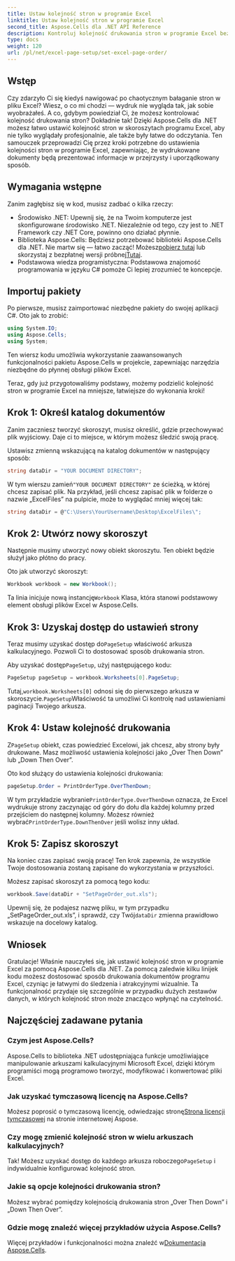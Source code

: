 ```yaml
---
title: Ustaw kolejność stron w programie Excel
linktitle: Ustaw kolejność stron w programie Excel
second_title: Aspose.Cells dla .NET API Reference
description: Kontroluj kolejność drukowania stron w programie Excel bez wysiłku dzięki Aspose.Cells dla .NET. Dowiedz się, jak dostosować swój przepływ pracy w tym przewodniku krok po kroku.
type: docs
weight: 120
url: /pl/net/excel-page-setup/set-excel-page-order/
---
```

## Wstęp

Czy zdarzyło Ci się kiedyś nawigować po chaotycznym bałaganie stron w pliku Excel? Wiesz, o co mi chodzi — wydruk nie wygląda tak, jak sobie wyobrażałeś. A co, gdybym powiedział Ci, że możesz kontrolować kolejność drukowania stron? Dokładnie tak! Dzięki Aspose.Cells dla .NET możesz łatwo ustawić kolejność stron w skoroszytach programu Excel, aby nie tylko wyglądały profesjonalnie, ale także były łatwe do odczytania. Ten samouczek przeprowadzi Cię przez kroki potrzebne do ustawienia kolejności stron w programie Excel, zapewniając, że wydrukowane dokumenty będą prezentować informacje w przejrzysty i uporządkowany sposób.

## Wymagania wstępne

Zanim zagłębisz się w kod, musisz zadbać o kilka rzeczy:

- Środowisko .NET: Upewnij się, że na Twoim komputerze jest skonfigurowane środowisko .NET. Niezależnie od tego, czy jest to .NET Framework czy .NET Core, powinno ono działać płynnie.
-  Biblioteka Aspose.Cells: Będziesz potrzebować biblioteki Aspose.Cells dla .NET. Nie martw się — łatwo zacząć! Możesz[pobierz tutaj](https://releases.aspose.com/cells/net/) lub skorzystaj z bezpłatnej wersji próbnej[Tutaj](https://releases.aspose.com/).
- Podstawowa wiedza programistyczna: Podstawowa znajomość programowania w języku C# pomoże Ci lepiej zrozumieć te koncepcje.

## Importuj pakiety

Po pierwsze, musisz zaimportować niezbędne pakiety do swojej aplikacji C#. Oto jak to zrobić:

```csharp
using System.IO;
using Aspose.Cells;
using System;
```

Ten wiersz kodu umożliwia wykorzystanie zaawansowanych funkcjonalności pakietu Aspose.Cells w projekcie, zapewniając narzędzia niezbędne do płynnej obsługi plików Excel.

Teraz, gdy już przygotowaliśmy podstawy, możemy podzielić kolejność stron w programie Excel na mniejsze, łatwiejsze do wykonania kroki!

## Krok 1: Określ katalog dokumentów

Zanim zaczniesz tworzyć skoroszyt, musisz określić, gdzie przechowywać plik wyjściowy. Daje ci to miejsce, w którym możesz śledzić swoją pracę. 

Ustawisz zmienną wskazującą na katalog dokumentów w następujący sposób:

```csharp
string dataDir = "YOUR DOCUMENT DIRECTORY";
```

 W tym wierszu zamień`"YOUR DOCUMENT DIRECTORY"` ze ścieżką, w której chcesz zapisać plik. Na przykład, jeśli chcesz zapisać plik w folderze o nazwie „ExcelFiles” na pulpicie, może to wyglądać mniej więcej tak:

```csharp
string dataDir = @"C:\Users\YourUsername\Desktop\ExcelFiles\";
```

## Krok 2: Utwórz nowy skoroszyt


Następnie musimy utworzyć nowy obiekt skoroszytu. Ten obiekt będzie służył jako płótno do pracy.

Oto jak utworzyć skoroszyt:

```csharp
Workbook workbook = new Workbook();
```

 Ta linia inicjuje nową instancję`Workbook` Klasa, która stanowi podstawowy element obsługi plików Excel w Aspose.Cells.

## Krok 3: Uzyskaj dostęp do ustawień strony


 Teraz musimy uzyskać dostęp do`PageSetup` właściwość arkusza kalkulacyjnego. Pozwoli Ci to dostosować sposób drukowania stron.

 Aby uzyskać dostęp`PageSetup`, użyj następującego kodu:

```csharp
PageSetup pageSetup = workbook.Worksheets[0].PageSetup;
```

 Tutaj,`workbook.Worksheets[0]` odnosi się do pierwszego arkusza w skoroszycie.`PageSetup`Właściwość ta umożliwi Ci kontrolę nad ustawieniami paginacji Twojego arkusza.

## Krok 4: Ustaw kolejność drukowania


 Z`PageSetup` obiekt, czas powiedzieć Excelowi, jak chcesz, aby strony były drukowane. Masz możliwość ustawienia kolejności jako „Over Then Down” lub „Down Then Over”.

Oto kod służący do ustawienia kolejności drukowania:

```csharp
pageSetup.Order = PrintOrderType.OverThenDown;
```

 W tym przykładzie wybranie`PrintOrderType.OverThenDown` oznacza, że Excel wydrukuje strony zaczynając od góry do dołu dla każdej kolumny przed przejściem do następnej kolumny. Możesz również wybrać`PrintOrderType.DownThenOver` jeśli wolisz inny układ.

## Krok 5: Zapisz skoroszyt


Na koniec czas zapisać swoją pracę! Ten krok zapewnia, że wszystkie Twoje dostosowania zostaną zapisane do wykorzystania w przyszłości.

Możesz zapisać skoroszyt za pomocą tego kodu:

```csharp
workbook.Save(dataDir + "SetPageOrder_out.xls");
```

 Upewnij się, że podajesz nazwę pliku, w tym przypadku „SetPageOrder_out.xls”, i sprawdź, czy Twój`dataDir` zmienna prawidłowo wskazuje na docelowy katalog.

## Wniosek

Gratulacje! Właśnie nauczyłeś się, jak ustawić kolejność stron w programie Excel za pomocą Aspose.Cells dla .NET. Za pomocą zaledwie kilku linijek kodu możesz dostosować sposób drukowania dokumentów programu Excel, czyniąc je łatwymi do śledzenia i atrakcyjnymi wizualnie. Ta funkcjonalność przydaje się szczególnie w przypadku dużych zestawów danych, w których kolejność stron może znacząco wpłynąć na czytelność. 

## Najczęściej zadawane pytania

### Czym jest Aspose.Cells?
Aspose.Cells to biblioteka .NET udostępniająca funkcje umożliwiające manipulowanie arkuszami kalkulacyjnymi Microsoft Excel, dzięki którym programiści mogą programowo tworzyć, modyfikować i konwertować pliki Excel.

### Jak uzyskać tymczasową licencję na Aspose.Cells?
 Możesz poprosić o tymczasową licencję, odwiedzając stronę[Strona licencji tymczasowej](https://purchase.aspose.com/temporary-license/) na stronie internetowej Aspose.

### Czy mogę zmienić kolejność stron w wielu arkuszach kalkulacyjnych?
 Tak! Możesz uzyskać dostęp do każdego arkusza roboczego`PageSetup` i indywidualnie konfigurować kolejność stron.

### Jakie są opcje kolejności drukowania stron?
Możesz wybrać pomiędzy kolejnością drukowania stron „Over Then Down” i „Down Then Over”.

### Gdzie mogę znaleźć więcej przykładów użycia Aspose.Cells?
Więcej przykładów i funkcjonalności można znaleźć w[Dokumentacja Aspose.Cells](https://reference.aspose.com/cells/net/).